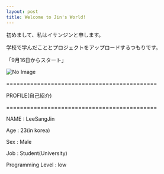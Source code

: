 ```yaml
---
layout: post
title: Welcome to Jin's World!
---
```


初めまして、私はイサンジンと申します。

学校で学んだこととプロジェクトをアップロードするつもりです。

「9月16日からスタート」

![No Image](https://user-images.githubusercontent.com/43138326/45596579-c43a8e80-b9f8-11e8-8f0d-8f32199ae0fe.jpg)

============================================

PROFILE(自己紹介)

============================================

NAME : LeeSangJin

Age : 23(in korea)

Sex : Male

Job : Student(University)

Programming Level : low

